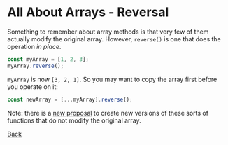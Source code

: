 # All About Arrays - Reversal

Something to remember about array methods is that very few of them actually modify the original array. However, `reverse()` is one that does the operation *in place*.

```javascript
const myArray = [1, 2, 3];
myArray.reverse();
```

`myArray` is now `[3, 2, 1]`. So you may want to copy the array first before you operate on it:

```javascript
const newArray = [...myArray].reverse();
```

Note: there is a [new proposal](https://github.com/tc39/proposal-change-array-by-copy) to create new versions of these sorts of functions that do not modify the original array.

[Back](./001-introduction.md)
